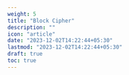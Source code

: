 ```yaml
---
weight: 5
title: "Block Cipher"
description: ""
icon: "article"
date: "2023-12-02T14:22:44+05:30"
lastmod: "2023-12-02T14:22:44+05:30"
draft: true
toc: true
---
```

